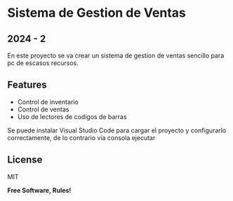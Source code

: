 # Sistema de Gestion de Ventas 
## 2024 - 2


En este proyecto se va crear un sistema de gestion de ventas sencillo para pc de escasos recursos.

## Features

- Control de inventario
- Control de ventas
- Uso de lectores de codigos de barras

Se puede instalar Visual Studio Code para cargar el proyecto y configurarlo correctamente, de lo contrario vía consola ejecutar

## License

MIT

**Free Software, Rules!**